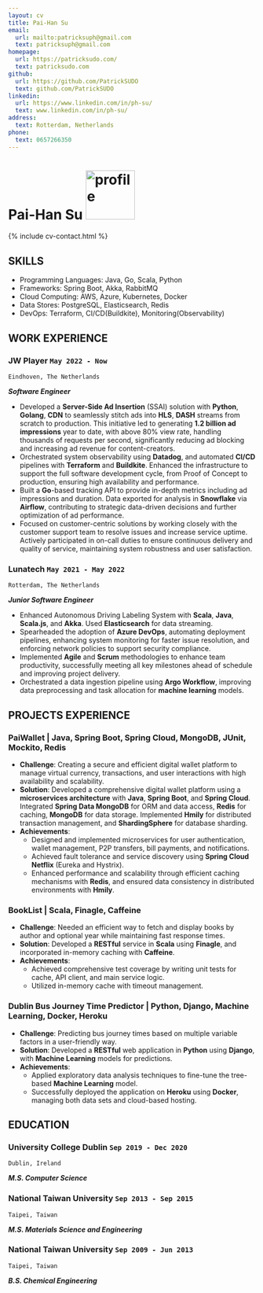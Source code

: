 ```yaml
---
layout: cv
title: Pai-Han Su
email:
  url: mailto:patricksuph@gmail.com
  text: patricksuph@gmail.com
homepage:
  url: https://patricksudo.com/
  text: patricksudo.com
github:
  url: https://github.com/PatrickSUDO
  text: github.com/PatrickSUDO
linkedin:
  url: https://www.linkedin.com/in/ph-su/
  text: www.linkedin.com/in/ph-su/
address:
  text: Rotterdam, Netherlands
phone:
  text: 0657266350
---
```



# Pai-Han **Su** <img src="https://media.licdn.com/dms/image/D4E03AQGT5x85guxcfA/profile-displayphoto-shrink_800_800/0/1702080694052?e=1714003200&v=beta&t=1WywKhCPgbOcU3lee9TbAOK5_BskNkaj3KgvAAGyMeo" alt="profile" width="100"/>

<!--
include contact information from the front matter
Supported arguments:
    - homepage: url, text
    - phone
    - email
-->

{% include cv-contact.html %}

## SKILLS

- Programming Languages: Java, Go, Scala, Python
- Frameworks: Spring Boot, Akka, RabbitMQ
- Cloud Computing: AWS, Azure, Kubernetes, Docker
- Data Stores: PostgreSQL, Elasticsearch, Redis
- DevOps: Terraform, CI/CD(Buildkite), Monitoring(Observability)

## WORK EXPERIENCE

### **JW Player**  `May 2022 - Now`

```
Eindhoven, The Netherlands
```

**_Software Engineer_**

- Developed a **Server-Side Ad Insertion** (SSAI) solution with **Python**, **Golang**, **CDN** to seamlessly stitch ads into **HLS**, **DASH** streams from scratch to production. This initiative led to generating **1.2 billion ad impressions** year to date, with above 80% view rate, handling thousands of requests per second, significantly reducing ad blocking and increasing ad revenue for content-creators.
- Orchestrated system observability using **Datadog**, and automated **CI/CD** pipelines with **Terraform** and **Buildkite**. Enhanced the infrastructure to support the full software development cycle, from Proof of Concept to production, ensuring high availability and performance.
- Built a **Go**-based tracking API to provide in-depth metrics including ad impressions and duration. Data exported for analysis in **Snowflake** via **Airflow**, contributing to strategic data-driven decisions and further optimization of ad performance.
- Focused on customer-centric solutions by working closely with the customer support team to resolve issues and increase service uptime. Actively participated in on-call duties to ensure continuous delivery and quality of service, maintaining system robustness and user satisfaction.

### **Lunatech**  `May 2021 - May 2022`

```
Rotterdam, The Netherlands
```

**_Junior Software Engineer_**

- Enhanced Autonomous Driving Labeling System with **Scala**, **Java**, **Scala.js**, and **Akka**. Used **Elasticsearch** for data streaming.
- Spearheaded the adoption of **Azure DevOps**, automating deployment pipelines, enhancing system monitoring for faster issue resolution, and enforcing network policies to support security compliance.
- Implemented **Agile** and **Scrum** methodologies to enhance team productivity, successfully meeting all key milestones ahead of schedule and improving project delivery.
- Orchestrated a data ingestion pipeline using **Argo Workflow**, improving data preprocessing and task allocation for **machine learning** models.

## PROJECTS EXPERIENCE

### **PaiWallet** | Java, Spring Boot, Spring Cloud, MongoDB, JUnit, Mockito, Redis

- **Challenge**: Creating a secure and efficient digital wallet platform to manage virtual currency, transactions, and user interactions with high availability and scalability.
- **Solution**: Developed a comprehensive digital wallet platform using a **microservices architecture** with **Java**, **Spring Boot**, and **Spring Cloud**. Integrated **Spring Data MongoDB** for ORM and data access, **Redis** for caching, **MongoDB** for data storage. Implemented **Hmily** for distributed transaction management, and **ShardingSphere** for database sharding.
- **Achievements**:
  - Designed and implemented microservices for user authentication, wallet management, P2P transfers, bill payments, and notifications.
  - Achieved fault tolerance and service discovery using **Spring Cloud Netflix** (Eureka and Hystrix).
  - Enhanced performance and scalability through efficient caching mechanisms with **Redis**, and ensured data consistency in distributed environments with **Hmily**.

### **BookList** | Scala, Finagle, Caffeine

- **Challenge**: Needed an efficient way to fetch and display books by author and optional year while maintaining fast response times.
- **Solution**: Developed a **RESTful** service in **Scala** using **Finagle**, and incorporated in-memory caching with **Caffeine**.
- **Achievements**:
  - Achieved comprehensive test coverage by writing unit tests for cache, API client, and main service logic.
  - Utilized in-memory cache with timeout management.
  
### **Dublin Bus Journey Time Predictor** | Python, Django, Machine Learning, Docker, Heroku

- **Challenge**: Predicting bus journey times based on multiple variable factors in a user-friendly way.
- **Solution**: Developed a **RESTful** web application in **Python** using **Django**, with **Machine Learning** models for predictions.
- **Achievements**:
  - Applied exploratory data analysis techniques to fine-tune the tree-based **Machine Learning** model.
  - Successfully deployed the application on **Heroku** using **Docker**, managing both data sets and cloud-based hosting.

## EDUCATION

### **University College Dublin** `Sep 2019 - Dec 2020`

```
Dublin, Ireland
```

**_M.S. Computer Science_**

### **National Taiwan University**   `Sep 2013 - Sep 2015`

```
Taipei, Taiwan
```

**_M.S. Materials Science and Engineering_**

### **National Taiwan University**   `Sep 2009 - Jun 2013`

```
Taipei, Taiwan
```

**_B.S. Chemical Engineering_**

<!-- ### Footer

Last updated: May 2023 -->
